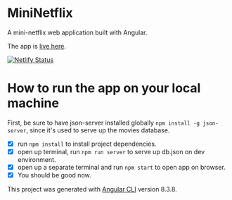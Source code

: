 # MiniNetflix
A mini-netflix web application built with Angular.


The app is [live here](https://mini-netflix-sink792.netlify.com).

[![Netlify Status](https://api.netlify.com/api/v1/badges/7bed8637-5e24-400a-baf0-252ed341fd5c/deploy-status)](https://app.netlify.com/sites/mini-netflix-sink792/deploys)

# How to run the app on your local machine

First, be sure to have json-server installed globally `npm install -g json-server`, since it's used to serve up the movies database.

- [x] run `npm install` to install project dependencies.
- [x] open up terminal, run `npm run server` to serve up db.json on dev environment.
- [x] open up a separate terminal and run `npm start` to open app on browser.
- [x] You should be good now.

This project was generated with [Angular CLI](https://github.com/angular/angular-cli) version 8.3.8.

